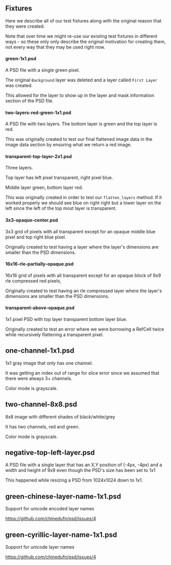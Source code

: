 ## Fixtures

Here we describe all of our test fixtures along with the original reason that they were created.

Note that over time we might re-use our existing test fixtures in different ways - so these only
only describe the original motivation for creating them, not every way that they may be used right now.

#### green-1x1.psd

A PSD file with a single green pixel.

The original `Background` layer was deleted and a layer called `First Layer` was created.

This allowed for the layer to show up in the layer and mask information section of the PSD file.

#### two-layers-red-green-1x1.psd

A PSD file with two layers. The bottom layer is green and the top layer is red.

This was originally created to test our final flattened image data in the image data section
by ensuring what we return a red image.

#### transparent-top-layer-2x1.psd

Three layers.

Top layer has left pixel transparent, right pixel blue.

Middle layer green, bottom layer red.

This was originally created in order to test our `flatten_layers` method.
If it worked properly we should see blue on right right but a lower layer on the left
since the left of the top most layer is transparent.

#### 3x3-opaque-center.psd

3x3 grid of pixels with all transparent except for an opaque middle blue pixel and top right blue pixel.

Originally created to test having a layer where the layer's dimensions are smaller than the PSD dimensions.

#### 16x16-rle-partially-opaque.psd

16x16 grid of pixels with all transparent except for an opaque block of 9x9 rle compressed red pixels,

Originally created to test having an rle compressed layer where the layer's dimensions are smaller
than the PSD dimensions.

#### transparent-above-opaque.psd

1x1 pixel PSD with top layer transparent bottom layer blue.

Originally created to test an error where we were borrowing a RefCell twice while recursively flattening a transparent pixel.

## one-channel-1x1.psd

1x1 gray image that only has one channel.

It was getting an index out of range for slice error since we assumed that there were always 3+ channels.

Color mode is grayscale.

## two-channel-8x8.psd

8x8 image with different shades of black/white/grey

It has two channels, red and green.

Color mode is grayscale.

## negative-top-left-layer.psd

A PSD file with a single layer that has an X,Y position of (-4px, -4px) and a width and height of
9x9 even though the PSD's size has been set to 1x1

This happened while resizing a PSD from 1024x1024 down to 1x1.

## green-chinese-layer-name-1x1.psd 

Support for unicode encoded layer names

https://github.com/chinedufn/psd/issues/4

## green-cyrillic-layer-name-1x1.psd

Support for unicode layer names

https://github.com/chinedufn/psd/issues/4

